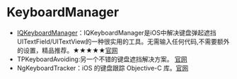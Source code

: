 # KeyboardManager
*   [IQKeyboardManager](https://github.com/hackiftekhar/IQKeyboardManager)：IQKeyboardManager是iOS中解决键盘弹起遮挡UITextField/UITextView的一种很实用的工具。无需输入任何代码,不需要额外的设置，精品推荐。★★★★★[官网](https://github.com/rsattar/Voucher)
*   TPKeyboardAvoiding:另一个不错的键盘遮挡解决方案。 [官网](https://github.com/michaeltyson/TPKeyboardAvoiding)
*   NgKeyboardTracker：iOS 的键盘跟踪 Objective-C 库。[官网](https://github.com/meiwin/NgKeyboardTracker)
